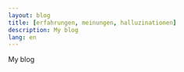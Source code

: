 ```yaml
---
layout: blog
title: [erfahrungen, meinungen, halluzinationen]
description: My blog
lang: en
---
```


My blog
